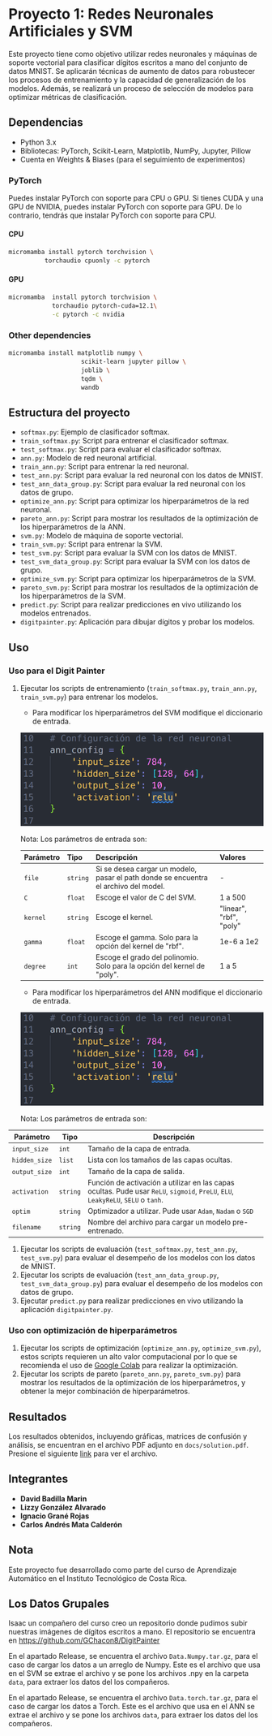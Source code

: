 # Proyecto 1: Redes Neuronales Artificiales y SVM

Este proyecto tiene como objetivo utilizar redes neuronales y máquinas
de soporte vectorial para clasificar dígitos escritos a mano del conjunto
de datos MNIST. Se aplicarán técnicas de aumento de datos para robustecer
los procesos de entrenamiento y la capacidad de generalización de los
modelos. Además, se realizará un proceso de selección de modelos para
optimizar métricas de clasificación.

## Dependencias

- Python 3.x
- Bibliotecas: PyTorch, Scikit-Learn, Matplotlib, NumPy, Jupyter, Pillow
- Cuenta en Weights & Biases (para el seguimiento de experimentos)

### PyTorch

Puedes instalar PyTorch con soporte para CPU o GPU. Si tienes CUDA y
una GPU de NVIDIA, puedes instalar PyTorch con soporte para GPU. De
lo contrario, tendrás que instalar PyTorch con soporte para CPU.

#### CPU

```bash
micromamba install pytorch torchvision \
          torchaudio cpuonly -c pytorch
```

#### GPU

```bash
micromamba  install pytorch torchvision \
            torchaudio pytorch-cuda=12.1\
            -c pytorch -c nvidia
```

### Other dependencies

```bash
micromamba install matplotlib numpy \
                    scikit-learn jupyter pillow \
                    joblib \
                    tqdm \
                    wandb
```

## Estructura del proyecto

- `softmax.py`: Ejemplo de clasificador softmax.
- `train_softmax.py`: Script para entrenar el clasificador softmax.
- `test_softmax.py`: Script para evaluar el clasificador softmax.
- `ann.py`: Modelo de red neuronal artificial.
- `train_ann.py`: Script para entrenar la red neuronal.
- `test_ann.py`: Script para evaluar la red neuronal con los datos de MNIST.
- `test_ann_data_group.py`: Script para evaluar la red neuronal con los datos de grupo.
- `optimize_ann.py`: Script para optimizar los hiperparámetros de la
  red neuronal.
- `pareto_ann.py`: Script para mostrar los resultados de la optimización de los
  hiperparámetros de la ANN.
- `svm.py`: Modelo de máquina de soporte vectorial.
- `train_svm.py`: Script para entrenar la SVM.
- `test_svm.py`: Script para evaluar la SVM con los datos de MNIST.
- `test_svm_data_group.py`: Script para evaluar la SVM con los datos de grupo.
- `optimize_svm.py`: Script para optimizar los hiperparámetros de la SVM.
- `pareto_svm.py`: Script para mostrar los resultados de la optimización de los
  hiperparámetros de la SVM.
- `predict.py`: Script para realizar predicciones en vivo utilizando los modelos entrenados.
- `digitpainter.py`: Aplicación para dibujar dígitos y probar los modelos.

## Uso

### Uso para el Digit Painter

1. Ejecutar los scripts de entrenamiento (`train_softmax.py`, `train_ann.py`, `train_svm.py`) para entrenar los modelos.

   - Para modificar los hiperparámetros del SVM modifique el diccionario de entrada.

   ![alt text](docs/images/hyperparams_ann.png)

   Nota: Los parámetros de entrada son:

   | Parámetro | Tipo     | Descripción                                                                          | Valores                 |
   | --------- | -------- | ------------------------------------------------------------------------------------ | ----------------------- |
   | `file`    | `string` | Si se desea cargar un modelo, pasar el path donde se encuentra el archivo del model. | -                       |
   | `C`       | `float`  | Escoge el valor de C del SVM.                                                        | 1 a 500                 |
   | `kernel`  | `string` | Escoge el kernel.                                                                    | "linear", "rbf", "poly" |
   | `gamma`   | `float`  | Escoge el gamma. Solo para la opción del kernel de "rbf".                            | 1e-6 a 1e2              |
   | `degree`  | `int`    | Escoge el grado del polinomio. Solo para la opción del kernel de "poly".             | 1 a 5                   |

   - Para modificar los hiperparámetros del ANN modifique el diccionario de entrada.

   ![alt text](docs/images/hyperparams_ann.png)

   Nota: Los parámetros de entrada son:

| Parámetro     | Tipo     | Descripción                                                                                                                       |
| ------------- | -------- | --------------------------------------------------------------------------------------------------------------------------------- |
| `input_size`  | `int`    | Tamaño de la capa de entrada.                                                                                                     |
| `hidden_size` | `list`   | Lista con los tamaños de las capas ocultas.                                                                                       |
| `output_size` | `int`    | Tamaño de la capa de salida.                                                                                                      |
| `activation`  | `string` | Función de activación a utilizar en las capas ocultas. Pude usar `ReLU`, `sigmoid`, `PreLU`, `ELU`, `LeakyReLU`, `SELU` o `tanh`. |
| `optim`       | `string` | Optimizador a utilizar. Pude usar `Adam`, `Nadam` o `SGD`                                                                         |
| `filename`    | `string` | Nombre del archivo para cargar un modelo pre-entrenado.                                                                           |

1. Ejecutar los scripts de evaluación (`test_softmax.py`, `test_ann.py`, `test_svm.py`) para evaluar el desempeño de los modelos con los datos de MNIST.
1. Ejecutar los scripts de evaluación (`test_ann_data_group.py`, `test_svm_data_group.py`) para evaluar el desempeño de los modelos con datos de grupo.
1. Ejecutar `predict.py` para realizar predicciones en vivo utilizando la aplicación `digitpainter.py`.

### Uso con optimización de hiperparámetros

1. Ejecutar los scripts de optimización (`optimize_ann.py`, `optimize_svm.py`), estos scripts requieren un alto valor computacional por lo que se recomienda el uso de
   [Google Colab](https://colab.research.google.com/) para realizar la optimización.
1. Ejecutar los scripts de pareto (`pareto_ann.py`, `pareto_svm.py`) para mostrar los resultados de la optimización de los hiperparámetros, y obtener la mejor combinación de hiperparámetros.

## Resultados

Los resultados obtenidos, incluyendo gráficas, matrices de confusión y análisis, se encuentran en el archivo PDF adjunto en `docs/solution.pdf`. Presione el siguiente
[link](docs/solution.pdf) para ver el archivo.

## Integrantes

- **David Badilla Marin**
- **Lizzy González Alvarado**
- **Ignacio Grané Rojas**
- **Carlos Andrés Mata Calderón**

## Nota

Este proyecto fue desarrollado como parte del curso de Aprendizaje Automático en el Instituto Tecnológico de Costa Rica.

## Los Datos Grupales

Isaac un compañero del curso creo un repositorio donde pudimos subir nuestras
imágenes de dígitos escritos a mano. El repositorio se encuentra en
<https://github.com/GChacon8/DigitPainter>

En el apartado Release, se encuentra el archivo `Data.Numpy.tar.gz`, para el
caso de cargar los datos a un arreglo de Numpy. Este es el archivo que usa en
el SVM se extrae el archivo y se pone los archivos .npy en la carpeta `data`,
para extraer los datos del los compañeros.

En el apartado Release, se encuentra el archivo `Data.torch.tar.gz`, para el
caso de cargar los datos a Torch. Este es el archivo que usa en
el ANN se extrae el archivo y se pone los archivos `data`,
para extraer los datos del los compañeros.
